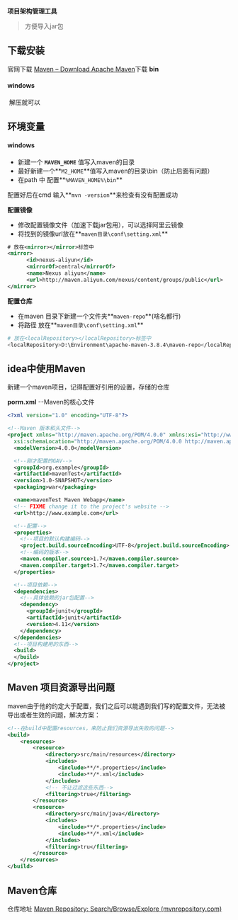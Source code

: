 **项目架构管理工具**

> 方便导入jar包

## 下载安装

官网下载 [Maven – Download Apache Maven](https://maven.apache.org/download.cgi)下载 **bin** 

#### windows

​	解压就可以

## 环境变量

#### windows

- 新建一个 **`MAVEN_HOME`** 值写入maven的目录
- 最好新建一个**`M2_HOME`**值写入maven的目录\bin（防止后面有问题）
- 在path 中 配置**`%MAVEN_HOME%\bin`**

配置好后在cmd 输入**`mvn -version`**来检查有没有配置成功

**配置镜像**

- 修改配置镜像文件（加速下载jar包用），可以选择阿里云镜像
- 将找到的镜像url放在**`maven目录\conf\setting.xml`**

~~~xml
# 放在<mirror></mirror>标签中
<mirror>
      <id>nexus-aliyun</id>
      <mirrorOf>central</mirrorOf>
      <name>Nexus aliyun</name>
      <url>http://maven.aliyun.com/nexus/content/groups/public</url>
</mirror>
~~~

**配置仓库**

- 在maven 目录下新建一个文件夹**`maven-repo`**(啥名都行)
- 将路径 放在**`maven目录\conf\setting.xml`**

~~~bash
# 放在<localRepository></localRepository>标签中
<localRepository>D:\Environment\apache-maven-3.8.4\maven-repo</localRepository>
~~~

## idea中使用Maven

新建一个maven项目，记得配置好引用的设置，存储的仓库

**porm.xml**   --Maven的核心文件

~~~xml
<?xml version="1.0" encoding="UTF-8"?>

<!--Maven 版本和头文件-->
<project xmlns="http://maven.apache.org/POM/4.0.0" xmlns:xsi="http://www.w3.org/2001/XMLSchema-instance"
  xsi:schemaLocation="http://maven.apache.org/POM/4.0.0 http://maven.apache.org/xsd/maven-4.0.0.xsd">
  <modelVersion>4.0.0</modelVersion>

  <!--刚才配置的GAV-->
  <groupId>org.example</groupId>
  <artifactId>mavenTest</artifactId>
  <version>1.0-SNAPSHOT</version>
  <packaging>war</packaging>

  <name>mavenTest Maven Webapp</name>
  <!-- FIXME change it to the project's website -->
  <url>http://www.example.com</url>

  <!--配置-->
  <properties>
    <!--项目的默认构建编码-->
    <project.build.sourceEncoding>UTF-8</project.build.sourceEncoding>
    <!--编码的版本-->
    <maven.compiler.source>1.7</maven.compiler.source>
    <maven.compiler.target>1.7</maven.compiler.target>
  </properties>

  <!--项目依赖-->
  <dependencies>
    <!--具体依赖的jar包配置-->
    <dependency>
      <groupId>junit</groupId>
      <artifactId>junit</artifactId>
      <version>4.11</version>
    </dependency>
  </dependencies>
  <!--项目构建用的东西-->
  <build>
  </build>
</project>
~~~

## Maven 项目资源导出问题

maven由于他的约定大于配置，我们之后可以能遇到我们写的配置文件，无法被导出或者生效的问题，解决方案：

~~~xml
<!--在build中配置resources，来防止我们资源导出失败的问题-->
<build>
    <resources>
        <resource>
            <directory>src/main/resources</directory>
            <includes>
                <include>**/*.properties</include>
                <include>**/*.xml</include>
            </includes>
            <!-- 不让过滤这些东西-->
            <filtering>true</filtering>
        </resource>
        <resource>
            <directory>src/main/java</directory>
            <includes>
                <include>**/*.properties</include>
                <include>**/*.xml</include>
            </includes>
            <filtering>tru</filtering>
        </resource>
    </resources>
</build>
~~~

## Maven仓库

仓库地址 [Maven Repository: Search/Browse/Explore (mvnrepository.com)](https://mvnrepository.com/)

